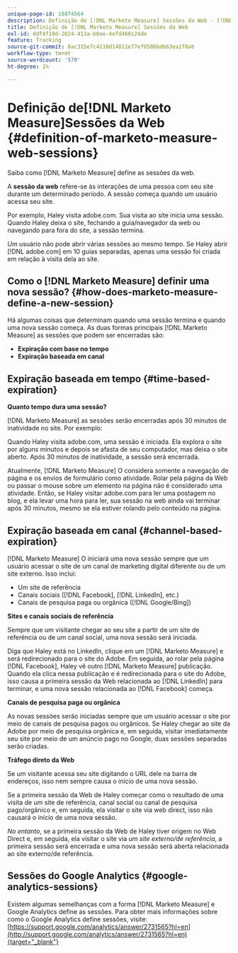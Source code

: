 ```yaml
---
unique-page-id: 18874564
description: Definição de [!DNL Marketo Measure] Sessões da Web - [!DNL Marketo Measure] - Documentação do produto
title: Definição de [!DNL Marketo Measure] Sessões da Web
exl-id: ddf4f19d-2024-413a-b0ae-4efd468c24de
feature: Tracking
source-git-commit: 8ac315e7c4110d14811e77ef0586bd663ea1f8ab
workflow-type: tm+mt
source-wordcount: '579'
ht-degree: 1%

---
```


# Definição de[!DNL Marketo Measure]Sessões da Web {#definition-of-marketo-measure-web-sessions}

Saiba como [!DNL Marketo Measure] define as sessões da web.

A **sessão da web** refere-se às interações de uma pessoa com seu site durante um determinado período. A sessão começa quando um usuário acessa seu site.

Por exemplo, Haley visita adobe.com. Sua visita ao site inicia uma sessão. Quando Haley deixa o site, fechando a guia/navegador da web ou navegando para fora do site, a sessão termina.

Um usuário não pode abrir várias sessões ao mesmo tempo. Se Haley abrir [!DNL adobe.com] em 10 guias separadas, apenas uma sessão foi criada em relação à visita dela ao site.

## Como o [!DNL Marketo Measure] definir uma nova sessão? {#how-does-marketo-measure-define-a-new-session}

Há algumas coisas que determinam quando uma sessão termina e quando uma nova sessão começa. As duas formas principais [!DNL Marketo Measure] as sessões que podem ser encerradas são:

* **Expiração com base no tempo**
* **Expiração baseada em canal**

## Expiração baseada em tempo {#time-based-expiration}

**Quanto tempo dura uma sessão?**

[!DNL Marketo Measure] as sessões serão encerradas após 30 minutos de inatividade no site. Por exemplo:

Quando Haley visita adobe.com, uma sessão é iniciada. Ela explora o site por alguns minutos e depois se afasta de seu computador, mas deixa o site aberto. Após 30 minutos de inatividade, a sessão será encerrada.

Atualmente, [!DNL Marketo Measure] O considera somente a navegação de página e os envios de formulário como atividade. Rolar pela página da Web ou passar o mouse sobre um elemento na página não é considerado uma atividade. Então, se Haley visitar adobe.com para ler uma postagem no blog, e ela levar uma hora para ler, sua sessão na web ainda vai terminar após 30 minutos, mesmo se ela estiver rolando pelo conteúdo na página.

## Expiração baseada em canal {#channel-based-expiration}

[!DNL Marketo Measure] O iniciará uma nova sessão sempre que um usuário acessar o site de um canal de marketing digital diferente ou de um site externo. Isso inclui:

* Um site de referência
* Canais sociais ([!DNL Facebook], [!DNL LinkedIn], etc.)
* Canais de pesquisa paga ou orgânica ([!DNL Google/Bing])

**Sites e canais sociais de referência**

Sempre que um visitante chegar ao seu site a partir de um site de referência ou de um canal social, uma nova sessão será iniciada.

Diga que Haley está no LinkedIn, clique em um [!DNL Marketo Measure] e será redirecionado para o site do Adobe. Em seguida, ao rolar pela página [!DNL Facebook], Haley vê outro [!DNL Marketo Measure] publicação. Quando ela clica nessa publicação e é redirecionada para o site do Adobe, isso causa a primeira sessão da Web relacionada ao [!DNL LinkedIn] para terminar, e uma nova sessão relacionada ao [!DNL Facebook] começa.

**Canais de pesquisa paga ou orgânica**

As novas sessões serão iniciadas sempre que um usuário acessar o site por meio de canais de pesquisa pagos ou orgânicos. Se Haley chegar ao site da Adobe por meio de pesquisa orgânica e, em seguida, visitar imediatamente seu site por meio de um anúncio pago no Google, duas sessões separadas serão criadas.

**Tráfego direto da Web**

Se um visitante acessa seu site digitando o URL dele na barra de endereços, isso nem sempre causa o início de uma nova sessão.

Se a primeira sessão da Web de Haley começar como o resultado de uma visita de um site de referência, canal social ou canal de pesquisa pago/orgânico e, em seguida, ela visitar o site via web direct, isso não causará o início de uma nova sessão.

_No entanto_, se a primeira sessão da Web de Haley tiver origem no Web Direct e, em seguida, ela visitar o site via _um site externo/de referência_, a primeira sessão será encerrada e uma nova sessão será aberta relacionada ao site externo/de referência.

## Sessões do Google Analytics {#google-analytics-sessions}

Existem algumas semelhanças com a forma [!DNL Marketo Measure] e Google Analytics define as sessões. Para obter mais informações sobre como o Google Analytics define sessões, visite: [https://support.google.com/analytics/answer/2731565?hl=en](http://support.google.com/analytics/answer/2731565?hl=en){target="_blank"}
